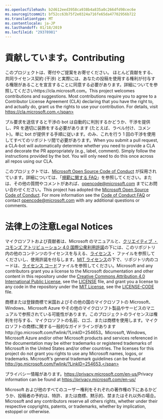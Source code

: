 ```yaml
---
ms.openlocfilehash: b2d612eed3958ca938b4a835a0c266dfd98cec6e
ms.sourcegitcommit: bf52cc63b75f2e0324a716fe65da47702956b722
ms.translationtype: MT
ms.contentlocale: ja-JP
ms.lasthandoff: 01/18/2019
ms.locfileid: "29378981"
---
```

# <a name="contributing"></a><span data-ttu-id="05f37-101">貢献しています。</span><span class="sxs-lookup"><span data-stu-id="05f37-101">Contributing</span></span>

<span data-ttu-id="05f37-p101">このプロジェクトは、寄付やご提案をお寄せください。 ほとんど貢献をする、共同ライセンス契約 (干渉) と実際には、あなたの投稿を使用する権利が付与する権限があることを宣言することに同意する必要があります。詳細についてを参照してくださいhttps://cla.microsoft.com。</span><span class="sxs-lookup"><span data-stu-id="05f37-p101">This project welcomes contributions and suggestions.  Most contributions require you to agree to a Contributor License Agreement (CLA) declaring that you have the right to, and actually do, grant us the rights to use your contribution. For details, visit https://cla.microsoft.com.</span></span>

<span data-ttu-id="05f37-p102">プル要求を送信すると干渉の bot は自動的に判別するかどうか、干渉を提供し、PR を適切に装飾をする必要があります (たとえば、ラベル付け、コメント)。単に bot が提供する手順に従います。のみ、これを行う 1 回の干渉を使用してすべてのリポジトリ間で必要があります。</span><span class="sxs-lookup"><span data-stu-id="05f37-p102">When you submit a pull request, a CLA-bot will automatically determine whether you need to provide a CLA and decorate the PR appropriately (e.g., label, comment). Simply follow the instructions provided by the bot. You will only need to do this once across all repos using our CLA.</span></span>

<span data-ttu-id="05f37-p103">このプロジェクトでは、[Microsoft Open Source Code of Conduct](https://opensource.microsoft.com/codeofconduct/) が採用されています。詳細については、「[規範に関する FAQ](https://opensource.microsoft.com/codeofconduct/faq/)」を参照してください。または、その他の質問やコメントがあれば、[opencode@microsoft.com](mailto:opencode@microsoft.com) までにお問い合わせください。</span><span class="sxs-lookup"><span data-stu-id="05f37-p103">This project has adopted the [Microsoft Open Source Code of Conduct](https://opensource.microsoft.com/codeofconduct/). For more information see the [Code of Conduct FAQ](https://opensource.microsoft.com/codeofconduct/faq/) or contact [opencode@microsoft.com](mailto:opencode@microsoft.com) with any additional questions or comments.</span></span>

# <a name="legal-notices"></a><span data-ttu-id="05f37-110">法律上の注意</span><span class="sxs-lookup"><span data-stu-id="05f37-110">Legal Notices</span></span>

<span data-ttu-id="05f37-111">マイクロソフトおよび貢献者は、Microsoft のマニュアルと、[クリエイティブ ・ コモンズ アトリビューション 4.0 国際公衆利用許諾](https://creativecommons.org/licenses/by/4.0/legalcode)の下には、このリポジトリ内の他のコンテンツのライセンスを与える、[ライセンス](LICENSE)・ ファイルを参照してくださいし、使用許諾を付与します。[MIT ライセンス](https://opensource.org/licenses/MIT)の下で、リポジトリ内のコードは、[ライセンス コード](LICENSE-CODE)ファイルを参照してください。</span><span class="sxs-lookup"><span data-stu-id="05f37-111">Microsoft and any contributors grant you a license to the Microsoft documentation and other content in this repository under the [Creative Commons Attribution 4.0 International Public License](https://creativecommons.org/licenses/by/4.0/legalcode), see the [LICENSE](LICENSE) file, and grant you a license to any code in the repository under the [MIT License](https://opensource.org/licenses/MIT), see the [LICENSE-CODE](LICENSE-CODE) file.</span></span>

<span data-ttu-id="05f37-p104">商標または登録商標で米国およびその他の国のマイクロソフトの Microsoft、Windows、Microsoft Azure やその他のマイクロソフト製品やサービスのマニュアルで参照されている可能性があります。このプロジェクトのライセンスは権利を付与する、マイクロソフトの名前、ロゴ、または商標を使用します。マイクロソフトの商標に関する一般的なガイドラインがありますhttp://go.microsoft.com/fwlink/?LinkID=254653。</span><span class="sxs-lookup"><span data-stu-id="05f37-p104">Microsoft, Windows, Microsoft Azure and/or other Microsoft products and services referenced in the documentation may be either trademarks or registered trademarks of Microsoft in the United States and/or other countries. The licenses for this project do not grant you rights to use any Microsoft names, logos, or trademarks. Microsoft's general trademark guidelines can be found at http://go.microsoft.com/fwlink/?LinkID=254653.</span></span>

<span data-ttu-id="05f37-115">プライバシー情報があります。https://privacy.microsoft.com/en-us/</span><span class="sxs-lookup"><span data-stu-id="05f37-115">Privacy information can be found at https://privacy.microsoft.com/en-us/</span></span>

<span data-ttu-id="05f37-116">Microsoft および他のすべてのユーザー権利をそれぞれの著作権の下にあるかどうか、投稿者の予約は、特許、または商標、黙示的、禁またはそれ以外の場合。</span><span class="sxs-lookup"><span data-stu-id="05f37-116">Microsoft and any contributors reserve all others rights, whether under their respective copyrights, patents, or trademarks, whether by implication, estoppel or otherwise.</span></span>

